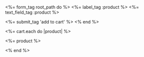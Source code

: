 <%= form_tag root_path do %>
  <%= label_tag :product %>
  <%= text_field_tag :product %>

  <%= submit_tag 'add to cart' %>
<% end %>

<%= cart.each do |product| %>
  <p><%= product %></p>
<% end %>
